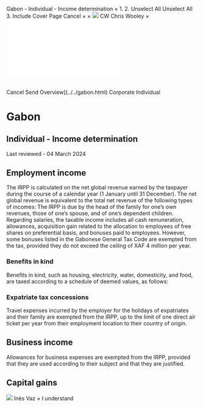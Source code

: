Gabon - Individual - Income determination
×
1.
2.
Unselect All
Unselect All
3.
Include Cover Page
Cancel
×
×
![](../../-/media/world-wide-tax-summaries/attachments/global---chris-wooley.ashx%3Frev=ac5e5f3223b34096b1afc2a6009c7320&revision=ac5e5f32-23b3-4096-b1af-c2a6009c7320&hash=859B7ADC84DC2CBEC9760E9E6EE7DE6D0A8BFCDF)
CW
Chris Wooley
×
![](income-determination.html)
######
Cancel
Send
Overview](../../gabon.html)
Corporate
Individual
# Gabon
## Individual - Income determination
Last reviewed - 04 March 2024
## Employment income
The IRPP is calculated on the net global revenue earned by the taxpayer during the course of a calendar year (1 January until 31 December).
The net global revenue is equivalent to the total net revenue of the following types of incomes:
The IRPP is due by the head of the family for one’s own revenues, those of one’s spouse, and of one’s dependent children.
Regarding salaries, the taxable income includes all cash remuneration, allowances, acquisition gain related to the allocation to employees of free shares on preferential basis, and bonuses paid to employees. However, some bonuses listed in the Gabonese General Tax Code are exempted from the tax, provided they do not exceed the ceiling of XAF 4 million per year.
### Benefits in kind
Benefits in kind, such as housing, electricity, water, domesticity, and food, are taxed according to a schedule of deemed values, as follows:
### Expatriate tax concessions
Travel expenses incurred by the employer for the holidays of expatriates and their family are exempted from the IRPP, up to the limit of one direct air ticket per year from their employment location to their country of origin.
## Business income
Allowances for business expenses are exempted from the IRPP, provided that they are used according to their subject and that they are justified.
## Capital gains
![](../../-/media/world-wide-tax-summaries/gabonins-vazgabon--ines-vazpng20200916100458765.ashx%3Frev=5d799434b3e047a48f959f6b19f272b8&revision=5d799434-b3e0-47a4-8f95-9f6b19f272b8&hash=0A20B41FB8C5DDC66B0A82274BC45BC71AAC3030)
Inès Vaz
×
I understand